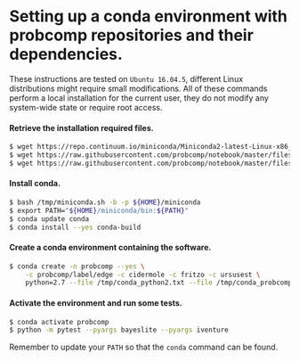 # Setting up a conda environment with probcomp repositories and their dependencies.

These instructions are tested on `Ubuntu 16.04.5`, different Linux distributions
might require small modifications. All of these commands perform a local
installation for the current user, they do not modify any system-wide state or
require root access.

#### Retrieve the installation required files.

```bash
$ wget https://repo.continuum.io/miniconda/Miniconda2-latest-Linux-x86_64.sh -O /tmp/miniconda.sh
$ wget https://raw.githubusercontent.com/probcomp/notebook/master/files/conda_python2.txt -O /tmp/conda_python2.txt
$ wget https://raw.githubusercontent.com/probcomp/notebook/master/files/conda_probcomp_edge.txt -O /tmp/conda_probcomp_edge.txt
```

#### Install conda.

```bash
$ bash /tmp/miniconda.sh -b -p ${HOME}/miniconda
$ export PATH="${HOME}/miniconda/bin:${PATH}"
$ conda update conda
$ conda install --yes conda-build
```

#### Create a conda environment containing the software.

```bash
$ conda create -n probcomp --yes \
    -c probcomp/label/edge -c cidermole -c fritzo -c ursusest \
    python=2.7 --file /tmp/conda_python2.txt --file /tmp/conda_probcomp_edge.txt
```

#### Activate the environment and run some tests.

```bash
$ conda activate probcomp
$ python -m pytest --pyargs bayeslite --pyargs iventure
```

Remember to update your `PATH` so that the `conda` command can be found.
